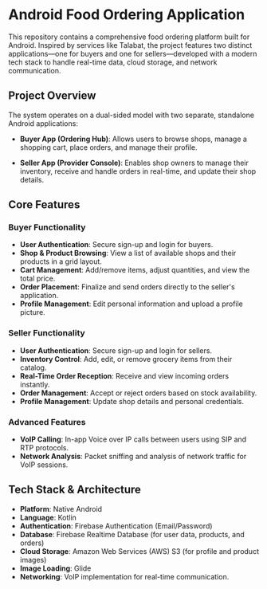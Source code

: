 # Android Food Ordering Application

This repository contains a comprehensive food ordering platform built for Android. Inspired by services like Talabat, the project features two distinct applications—one for buyers and one for sellers—developed with a modern tech stack to handle real-time data, cloud storage, and network communication.

## Project Overview

The system operates on a dual-sided model with two separate, standalone Android applications:

* **Buyer App (Ordering Hub)**: Allows users to browse shops, manage a shopping cart, place orders, and manage their profile.

* **Seller App (Provider Console)**: Enables shop owners to manage their inventory, receive and handle orders in real-time, and update their shop details.

## Core Features

### Buyer Functionality

* **User Authentication**: Secure sign-up and login for buyers.
* **Shop & Product Browsing**: View a list of available shops and their products in a grid layout.
* **Cart Management**: Add/remove items, adjust quantities, and view the total price.
* **Order Placement**: Finalize and send orders directly to the seller's application.
* **Profile Management**: Edit personal information and upload a profile picture.

### Seller Functionality

* **User Authentication**: Secure sign-up and login for sellers.
* **Inventory Control**: Add, edit, or remove grocery items from their catalog.
* **Real-Time Order Reception**: Receive and view incoming orders instantly.
* **Order Management**: Accept or reject orders based on stock availability.
* **Profile Management**: Update shop details and personal credentials.

### Advanced Features

* **VoIP Calling**: In-app Voice over IP calls between users using SIP and RTP protocols.
* **Network Analysis**: Packet sniffing and analysis of network traffic for VoIP sessions.

## Tech Stack & Architecture

* **Platform**: Native Android
* **Language**: Kotlin
* **Authentication**: Firebase Authentication (Email/Password)
* **Database**: Firebase Realtime Database (for user data, products, and orders)
* **Cloud Storage**: Amazon Web Services (AWS) S3 (for profile and product images)
* **Image Loading**: Glide
* **Networking**: VoIP implementation for real-time communication.
